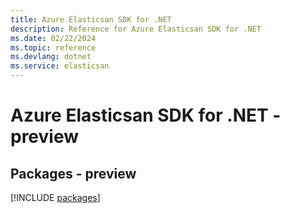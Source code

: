 ```yaml
---
title: Azure Elasticsan SDK for .NET
description: Reference for Azure Elasticsan SDK for .NET
ms.date: 02/22/2024
ms.topic: reference
ms.devlang: dotnet
ms.service: elasticsan
---
```

# Azure Elasticsan SDK for .NET - preview
## Packages - preview
[!INCLUDE [packages](elasticsan-index.md)]